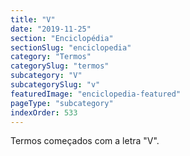 ```yaml
---
title: "V"
date: "2019-11-25"
section: "Enciclopédia"
sectionSlug: "enciclopedia"
category: "Termos"
categorySlug: "termos"
subcategory: "V"
subcategorySlug: "v"
featuredImage: "enciclopedia-featured"
pageType: "subcategory"
indexOrder: 533
---
```


Termos começados com a letra "V".